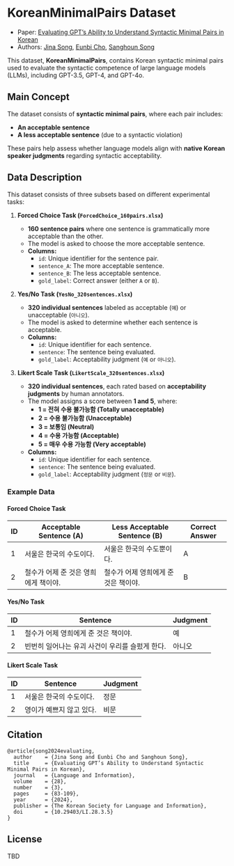 # KoreanMinimalPairs Dataset
* Paper: [Evaluating GPT’s Ability to Understand Syntactic Minimal Pairs in Korean](https://doi.org/10.29403/LI.28.3.5)
* Authors: [Jina Song](https://hongik.ac.kr), [Eunbi Cho](https://korea.ac.kr), [Sanghoun Song](http://corpus.mireene.com/)

This dataset, **KoreanMinimalPairs**, contains Korean syntactic minimal pairs used to evaluate the syntactic competence of large language models (LLMs), including GPT-3.5, GPT-4, and GPT-4o.

## Main Concept
The dataset consists of **syntactic minimal pairs**, where each pair includes:
* **An acceptable sentence**
* **A less acceptable sentence** (due to a syntactic violation)

These pairs help assess whether language models align with **native Korean speaker judgments** regarding syntactic acceptability.

## Data Description
This dataset consists of three subsets based on different experimental tasks:

1. **Forced Choice Task (`ForcedChoice_160pairs.xlsx`)**
   - **160 sentence pairs** where one sentence is grammatically more acceptable than the other.
   - The model is asked to choose the more acceptable sentence.
   - **Columns:**
     - `id`: Unique identifier for the sentence pair.
     - `sentence_A`: The more acceptable sentence.
     - `sentence_B`: The less acceptable sentence.
     - `gold_label`: Correct answer (either `A` or `B`).

2. **Yes/No Task (`YesNo_320sentences.xlsx`)**
   - **320 individual sentences** labeled as acceptable (`예`) or unacceptable (`아니오`).
   - The model is asked to determine whether each sentence is acceptable.
   - **Columns:**
     - `id`: Unique identifier for each sentence.
     - `sentence`: The sentence being evaluated.
     - `gold_label`: Acceptability judgment (`예` or `아니오`).

3. **Likert Scale Task (`LikertScale_320sentences.xlsx`)**
   - **320 individual sentences**, each rated based on **acceptability judgments** by human annotators.
   - The model assigns a score between **1 and 5**, where:
     - **1 = 전혀 수용 불가능함 (Totally unacceptable)**
     - **2 = 수용 불가능함 (Unacceptable)**
     - **3 = 보통임 (Neutral)**
     - **4 = 수용 가능함 (Acceptable)**
     - **5 = 매우 수용 가능함 (Very acceptable)**
   - **Columns:**
     - `id`: Unique identifier for each sentence.
     - `sentence`: The sentence being evaluated.
     - `gold_label`: Acceptability judgment (`정문` or `비문`).

### Example Data
#### **Forced Choice Task**
| ID | Acceptable Sentence (A) | Less Acceptable Sentence (B) | Correct Answer |
|----|-------------------------|-----------------------------|----------------|
| 1  | 서울은 한국의 수도이다. | 서울은 한국의 수도뿐이다. | A |
| 2  | 철수가 어제 준 것은 영희에게 책이야. | 철수가 어제 영희에게 준 것은 책이야. | B |

#### **Yes/No Task**
| ID | Sentence | Judgment |
|----|---------|----------|
| 1  | 철수가 어제 영희에게 준 것은 책이야. | 예 |
| 2  | 빈번히 일어나는 유괴 사건이 우리를 슬펐게 한다. | 아니오 |

#### **Likert Scale Task**
| ID | Sentence | Judgment |
|----|---------|----------|
| 1  | 서울은 한국의 수도이다. | 정문 |
| 2  | 영이가 예쁘지 않고 있다. | 비문 |

## Citation
```
@article{song2024evaluating,
  author    = {Jina Song and Eunbi Cho and Sanghoun Song},
  title     = {Evaluating GPT’s Ability to Understand Syntactic Minimal Pairs in Korean},
  journal   = {Language and Information},
  volume    = {28},
  number    = {3},
  pages     = {83-109},
  year      = {2024},
  publisher = {The Korean Society for Language and Information},
  doi       = {10.29403/LI.28.3.5}
}
```

## License
TBD 
